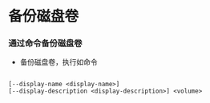 # 备份磁盘卷

### 通过命令备份磁盘卷

*  备份磁盘卷，执行如命令

> ``` cinder backup-create [--container <container>]
    [--display-name <display-name>]
    [--display-description <display-description>] <volume>
```
